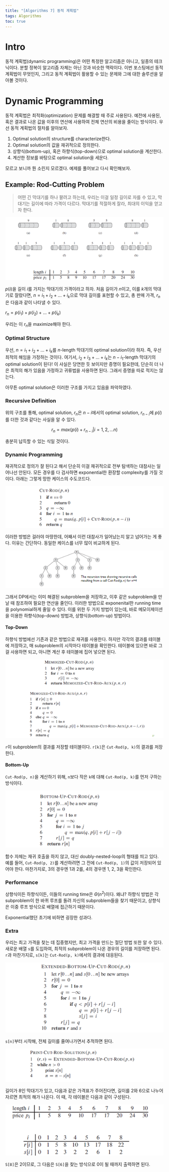 ```yaml
---
title: "[Algorithms 7] 동적 계획법"
tags: Algorithms
toc: true
---
```


# Intro
동적 계획법(dynamic programming)은 어떤 특정한 알고리즘은 아니고, 일종의 테크닉이다. 분할 정복이 알고리즘 자체는 아닌 것과 비슷한 맥락이다. 이번 포스팅에선 동적 계획법이 무엇인지, 그리고 동적 계획법이 활용할 수 있는 문제와 그에 대한 솔루션을 알아볼 것이다.


# Dynamic Programming
동적 계획법은 최적화(optimization) 문제를 해결할 때 주로 사용된다. 예전에 사용된, 혹은 결과로 나온 값을 이후의 연산에 사용하여 전체 연산의 비용을 줄이는 방식이다. 우선 동적 계획법의 절차를 알아보자.

1. Optimal solution의 structure를 characterize한다.
2. Optimal solution의 값을 재귀적으로 정의한다.
3. 상향식(bottom-up), 혹은 하향식(top-down)으로 optimal solution을 계산한다.
4. 계산한 정보를 바탕으로 optimal solution을 세운다.

모르고 보니까 뭔 소린지 모르겠다. 예제를 풀어보고 다시 확인해보자.

## Example: Rod-Cutting Problem

> 어떤 긴 막대기를 하나 팔려고 하는데, 우리는 이걸 일정 길이로 자를 수 있고, 막대기는 길이에 따라 가격이 다르다. 막대기를 적절하게 잘라, 최대의 이익을 얻고자 한다.

![](/imgs/algorithm/algo15.png)

$p(i)$을 길이 $i$를 가지는 막대기의 가격이라고 하자. 처음 길이가 $n$이고, 이를 $k$개의 막대기로 잘랐다면, $n = i_1 + i_2 + ... + i_k$으로 막대 길이를 표현할 수 있고, 총 판매 가격, $r_n$은 다음과 같이 나타낼 수 있다.

$r_n = p(i_1) + p(i_2) + ... + p(i_k)$

우리는 이 $r_n$을 maximize해야 한다.

### Optimal Structure
우선, $n=i_1+i_2+...+i_k$를 $n$-length 막대기의 optimal solution이라 하자. 즉, 우선 최적의 해임을 가정하는 것이다. 여기서, $i_2+i_3+...+i_k$는 $n-i_1$-length 막대기의 optimal solution이 된다! 이 사실은 당연한 듯 보이지만 증명이 필요한데, 단순히 더 나은 최적의 해가 있음을 가정하고 귀류법을 사용하면 된다. 그래서 증명을 따로 적지는 않는다.

아무튼 optimal solution은 이러한 구조를 가지고 있음을 파악하였다.

### Recursive Definition
위의 구조를 통해, optimal solution, $r_n$은 $n-i$에서의 optimal solution, $r_{n-i}$에 $p(i)$를 더한 것과 같다는 사실을 알 수 있다. 

$$ r_n = max(p(i)+ r_{n-i} | i=1,2,...n) $$

충분히 납득할 수 있는 식일 것이다.

### Dynamic Programming
재귀적으로 정의가 잘 된다고 해서 단순히 이걸 재귀적으로 전부 탐색하는 대참사는 일어나선 안된다. 모든 경우를 다 검사하면 exponential한 환장할 complexity를 가질 것이다. 아래는 그렇게 망한 케이스의 수도코드다.

![](/imgs/algorithm/algo16.png)

이러한 방법은 걸러야 마땅한데, 어째서 이런 대참사가 일어났는지 알고 넘어가는 게 좋다. 이유는 간단하다. 동일한 케이스를 너무 많이 비교하게 된다.

![](/imgs/algorithm/algo17.png)

그래서 DP에서는 이미 해결된 subproblem을 저장하고, 이후 같은 subproblem을 만날 때 참조하여 필요한 연산을 줄인다. 이러한 방법으로 exponenital한 running time을 polynomial하게 줄일 수 있다. 이를 위한 두 가지 방법이 있는데, 바로 메모이제이션을 이용한 하향식(top-down) 방법과, 상향식(bottom-up) 방법이다.

#### Top-Down
하향식 방법에선 기존과 같은 방법으로 재귀를 사용한다. 하지만 각각의 결과를 테이블에 저장하고, 매 subproblem의 시작마다 테이블을 확인한다. 테이블에 있으면 바로 그걸 사용하면 되고, 아니면 계산 후 테이블에 집어 넣으면 된다.

![](/imgs/algorithm/algo18.png)

`r`이 subproblem의 결과를 저장할 테이블이다. `r[k]`은 `Cut-Rod(p, k)`의 결과를 저장한다.

#### Bottom-Up
`Cut-Rod(p, n)`을 계산하기 위해, `n`보다 작은 `k`에 대해 `Cut-Rod(p, k)`를 먼저 구하는 방식이다. 

![](/imgs/algorithm/algo19.png)

함수 자체는 재귀 호출을 하지 않고, 대신 doubly-nested-loop의 형태를 띄고 있다. 예를 들어, `Cut-Rod(p, 2)`를 계산하려면 그 전에 `Cut-Rod(p, 1)`의 값이 저장되어 있어야 한다. 마찬가지로, 3의 경우엔 1과 2를, 4의 경우엔 1, 2, 3을 확인한다. 

### Performance
상향식이든 하향식이든, 이들의 running time은 $\Theta(n^2)$이다. 왜냐? 하향식 방법은 각 subproblem이 한 바퀴 루프를 돌려 자신의 subproblem들을 찾기 때문이고, 상향식은 이중 루프 방식으로 배열에 접근하기 때문이다.

Exponential했던 초기에 비하면 굉장한 성과다.

### Extra
우리는 최고 가격을 찾는 데 집중했지만, 최고 가격을 만드는 절단 방법 또한 알 수 있다. 새로운 배열 `s`를 도입하여, 최적의 subproblem이 나온 경우의 길이를 저장하면 된다. `r`과 마찬가지로, `s[k]`는 `Cut-Rod(p, k)`에서의 결과에 대응된다. 

![](/imgs/algorithm/algo20.png)

`s[n]`부터 시작해, 전체 길이를 줄여나가면서 추적하면 된다.

![](/imgs/algorithm/algo22.png)

길이가 8인 막대기가 있고, 다음과 같은 가격표가 주어진다면, 길이를 2와 6으로 나누어 자르면 최적의 해가 나온다. 이 때, 각 테이블은 다음과 같이 구성된다.

![](/imgs/algorithm/algo21.png)

`S[8]`은 2이므로, 그 다음은 `S[6]`을 찾는 방식으로 0이 될 때까지 출력하면 된다.

